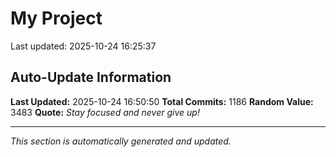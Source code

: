 # My Project


Last updated: 2025-10-24 16:25:37









































































































































































































































































































































































































































































































































































































































































































































































































































































































































































































































































































































































































































































































































































































































































































































































































































## Auto-Update Information

**Last Updated:** 2025-10-24 16:50:50
**Total Commits:** 1186
**Random Value:** 3483
**Quote:** _Stay focused and never give up!_

---
_This section is automatically generated and updated._